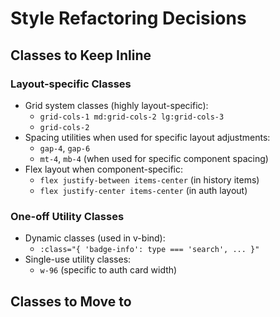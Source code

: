 # Style Refactoring Decisions

## Classes to Keep Inline

### Layout-specific Classes

- Grid system classes (highly layout-specific):
  - `grid-cols-1 md:grid-cols-2 lg:grid-cols-3`
  - `grid-cols-2`
- Spacing utilities when used for specific layout adjustments:
  - `gap-4`, `gap-6`
  - `mt-4`, `mb-4` (when used for specific component spacing)
- Flex layout when component-specific:
  - `flex justify-between items-center` (in history items)
  - `flex justify-center items-center` (in auth layout)

### One-off Utility Classes

- Dynamic classes (used in v-bind):
  - `:class="{ 'badge-info': type === 'search', ... }"`
- Single-use utility classes:
  - `w-96` (specific to auth card width)

## Classes to Move to <style>

### Typography Patterns

1. Page Headers:
   - `text-3xl font-bold mb-8` → `.page-header`
2. Card Titles:
   - `text-2xl font-bold` → `.card-title`
3. Temperature Display:
   - `text-4xl font-bold my-4` → `.temperature`
4. Metadata Text:
   - `text-sm opacity-70` → `.meta-text`

### Card Patterns

1. Base Card:
   - `card bg-base-100 shadow-xl` → `.base-card`
2. Card Body:
   - `card-body` → `.card-content`

### Badge Patterns

1. Base Badge:
   - `badge` → `.status-badge`
2. Badge Variants:
   - Create modifiers for info/success/warning variants

### Loading States

1. Loading Container:
   - `text-center py-8` → `.loading-container`

## Component-Specific Classes

### WeatherCard

1. Stats Grid:
   - Create `.weather-stats-grid` for stats layout
2. Favorite Button:
   - Create `.favorite-button` for star button styling

### HistoryView

1. History Item:
   - Create `.history-item` for consistent item styling
2. Timestamp:
   - Create `.timestamp` for consistent time display

### Auth Views

1. Auth Container:
   - Create `.auth-container` for centered layout
2. Auth Card:
   - Create `.auth-card` for consistent card styling

## Implementation Guidelines

1. Use `<style scoped>` in all components
2. Use `@apply` for composing Tailwind utilities
3. Keep class names semantic and component-specific
4. Maintain responsive classes within style definitions

## Vue Component Organization

### Standard Component Structure
When creating or modifying Vue components, follow this organization:

1. Script Section (Top)
   - Place `<script setup>` at the top
   - Include imports and component logic
   - Use TypeScript (`lang="ts"`)

2. Template Section (Middle)
   - Place `<template>` after script
   - Contains component markup and layout
   - Keep template logic minimal

3. Style Section (Bottom)
   - Place `<style scoped>` at the bottom
   - Contains component-specific styles
   - Use Tailwind's @apply for utility composition

### Example
```vue
<script setup lang="ts">
// Imports and logic
</script>

<template>
<!-- Markup and layout -->
</template>

<style scoped>
/* Component styles */
</style>
```

For more details on component organization, refer to the [Vue 3 Style Guide](https://vuejs.org/style-guide/).
